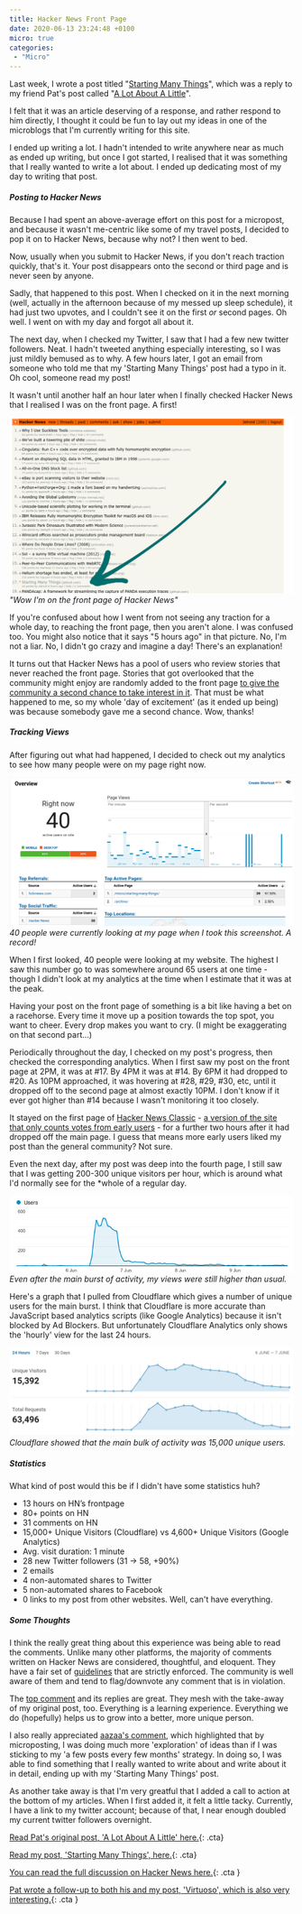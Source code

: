 ```yaml
---
title: Hacker News Front Page
date: 2020-06-13 23:24:48 +0100
micro: true
categories:
 - "Micro"
---
```

Last week, I wrote a post titled "[Starting Many Things](/micro/starting-many-things/)", which was a reply to my friend Pat's post called "[A Lot About A Little](https://patwalls.com/a-lot-about-a-little)".

I felt that it was an article deserving of a response, and rather respond to him directly, I thought it could  be fun to lay out my ideas in one of the microblogs that I'm currently writing for this site.

I ended up writing a lot. I hadn't intended to write anywhere near as much as ended up writing, but once I got started, I realised that it was something that I really wanted to write a lot about. I ended up dedicating most of my day to writing that post.

##### Posting to Hacker News

Because I had spent an above-average effort on this post for a micropost, and because it wasn't me-centric like some of my travel posts, I decided to pop it on to Hacker News, because why not? I then went to bed.

Now, usually when you submit to Hacker News, if you don't reach traction quickly, that's it. Your post disappears onto the second or third page and is never seen by anyone.

Sadly, that happened to this post. When I checked on it in the next morning (well, actually in the afternoon because of my messed up sleep schedule), it had just two upvotes, and I couldn't see it on the first _or_ second pages. Oh well. I went on with my day and forgot all about it.

The next day, when I checked my Twitter, I saw that I had a few new twitter followers. Neat. I hadn't tweeted anything especially interesting, so I was just mildly bemused as to why. A few hours later, I got an email from someone who told me that my 'Starting Many Things' post had a typo in it. Oh cool, someone read my post!

It wasn't until another half an hour later when I finally checked Hacker News that I realised I was on the front page. A first!

![Wow I'm on the front page of Hacker News](/assets/images/micro/front-page.png)
*"Wow I'm on the front page of Hacker News"*

If you're confused about how I went from not seeing any traction for a whole day, to reaching the front page, then you aren't alone. I was confused too. You might also notice that it says "5 hours ago" in that picture. No, I'm not a liar. No, I didn't go crazy and imagine a day! There's an explanation!

It turns out that Hacker News has a pool of users who review stories that never reached the front page. Stories that got overlooked that the community might enjoy are randomly added to the front page [to give the community a second chance to take interest in it](https://news.ycombinator.com/item?id=11662380). That must be what happened to me, so my whole 'day of excitement' (as it ended up being) was because somebody gave me a second chance. Wow, thanks!

##### Tracking Views

After figuring out what had happened, I decided to check out my analytics to see how many people were on my page right now.

![40 people were currently looking at my page when I took this screenshot. A record!](/assets/images/micro/live-users.png)
*40 people were currently looking at my page when I took this screenshot. A record!*

When I first looked, 40 people were looking at my website. The highest I saw this number go to was somewhere around 65 users at one time - though I didn't look at my analytics at the time when I estimate that it was at the peak.

Having your post on the front page of something is a bit like having a bet on a racehorse. Every time it move up a position towards the top spot, you want to cheer. Every drop makes you want to cry. (I might be exaggerating on that second part...)

Periodically throughout the day, I checked on my post's progress, then checked the corresponding analytics. When I first saw my post on the front page at 2PM, it was at #17. By 4PM it was at #14. By 6PM it had dropped to #20. As 10PM approached, it was hovering at #28, #29, #30, etc, until it dropped off to the second page at almost exactly 10PM. I don't know if it ever got higher than #14 because I wasn't monitoring it too closely.

It stayed on the first page of [Hacker News Classic](https://news.ycombinator.com/classic) - [a version of the site that only counts votes from early users](https://news.ycombinator.com/item?id=16442776) - for a further two hours after it had dropped off the main page. I guess that means more early users liked my post than the general community? Not sure.

Even the next day, after my post was deep into the fourth page, I still saw that I was getting 200-300 unique visitors per hour, which is around what I'd normally see for the *whole of a regular day.

![After the main burst of activity, my views were still higher than usual.](/assets/images/micro/analytics-long-tail.png)
*Even after the main burst of activity, my views were still higher than usual.*

Here's a graph that I pulled from Cloudflare which gives a number of unique users for the main burst. I think that Cloudflare is more accurate than JavaScript based analytics scripts (like Google Analytics) because it isn't blocked by Ad Blockers. But unfortunately Cloudflare Analytics only shows the 'hourly' view for the last 24 hours.

![Cloudflare showed that the main bulk of activity was 15,000 unique users.](/assets/images/micro/cloudflare-analytics.jpg)
*Cloudflare showed that the main bulk of activity was 15,000 unique users.*

##### Statistics

What kind of post would this be if I didn't have some statistics huh?

 * 13 hours on HN’s frontpage
 * 80+ points on HN
 * 31 comments on HN
 * 15,000+ Unique Visitors (Cloudflare) vs 4,600+ Unique Visitors (Google Analytics)
 * Avg. visit duration: 1 minute
 * 28 new Twitter followers (31 -> 58, +90%)
 * 2 emails
 * 4 non-automated shares to Twitter
 * 5 non-automated shares to Facebook
 * 0 links to my post from other websites. Well, can't have everything.

##### Some Thoughts

I think the really great thing about this experience was being able to read the comments. Unlike many other platforms, the majority of comments written on Hacker News are considered, thoughtful, and eloquent. They have a fair set of [guidelines](https://news.ycombinator.com/newsguidelines.html) that are strictly enforced. The community is well aware of them and tend to flag/downvote any comment that is in violation.

The [top comment](https://news.ycombinator.com/item?id=23438293) and its replies are great. They mesh with the take-away of my original post, too. Everything is a learning experience. Everything we do (hopefully) helps us to grow into a better, more unique person.

I also really appreciated [aazaa's comment](https://news.ycombinator.com/item?id=23440894), which highlighted that by microposting, I was doing much more 'exploration' of ideas than if I was sticking to my 'a few posts every few months' strategy. In doing so, I was able to find something that I really wanted to write about and write about it in detail, ending up with my 'Starting Many Things' post.

As another take away is that I'm very greatful that I added a call to action at the bottom of my articles. When I first added it, it felt a little tacky. Currently, I have a link to my twitter account; because of that, I near enough doubled my current twitter followers overnight.

[Read Pat's original post, 'A Lot About A Little' here.](https://daily.patwalls.co/a-lot-about-a-little){: .cta}

[Read my post, 'Starting Many Things', here.](/micro/starting-many-things/){: .cta}

[You can read the full discussion on Hacker News here.](https://news.ycombinator.com/item?id=23427591){: .cta }

[Pat wrote a follow-up to both his and my post, 'Virtuoso', which is also very interesting.](https://patwalls.com/virtuoso){: .cta }